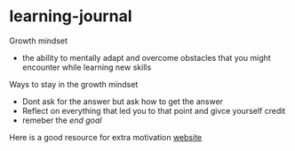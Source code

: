 # learning-journal
Growth mindset
- the ability to mentally adapt and overcome obstacles that you might encounter while learning new skills


Ways to stay in the growth mindset 
- Dont ask for the answer but ask how to get the answer 
- Reflect on everything that led you to that point and givce yourself credit
- remeber the *end goal* 

Here is a good resource for extra motivation
[website](https://motivationgrid.com/)
